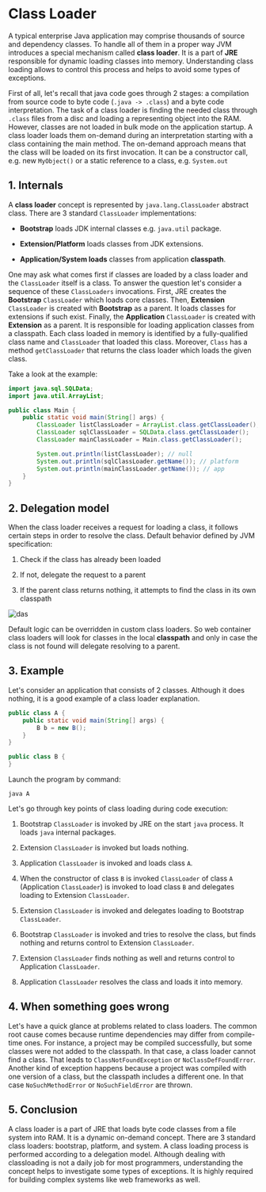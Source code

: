 # Class Loader

A typical enterprise Java application may comprise thousands of source and dependency classes. To handle all of them in a proper way JVM introduces a special mechanism called **class loader**. It is a part of **JRE** responsible for dynamic loading classes into memory. Understanding class loading allows to control this process and helps to avoid some types of exceptions.

First of all, let's recall that java code goes through 2 stages: a compilation from source code to byte code (`.java -> .class`) and a byte code interpretation. The task of a class loader is finding the needed class through `.class` files from a disc and loading a representing object into the RAM. However, classes are not loaded in bulk mode on the application startup. A class loader loads them on-demand during an interpretation starting with a class containing the main method. The on-demand approach means that the class will be loaded on its first invocation. It can be a constructor call, e.g. new `MyObject()` or a static reference to a class, e.g. `System.out`

## 1. Internals

A **class loader** concept is represented by `java.lang.ClassLoader` abstract class. There are 3 standard `ClassLoader` implementations:

- **Bootstrap** loads JDK internal classes e.g. `java.util` package.

- **Extension/Platform** loads classes from JDK extensions.

- **Application/System loads** classes from application **classpath**.

One may ask what comes first if classes are loaded by a class loader and the `ClassLoader` itself is a class. To answer the question let's consider a sequence of these `ClassLoaders` invocations. First, JRE creates the **Bootstrap** `ClassLoader` which loads core classes. Then, **Extension** `ClassLoader` is created with **Bootstrap** as a parent. It loads classes for extensions if such exist. Finally, the **Application** `ClassLoader` is created with **Extension** as a parent. It is responsible for loading application classes from a classpath. Each class loaded in memory is identified by a fully-qualified class name and `ClassLoader` that loaded this class. Moreover, `Class` has a method `getClassLoader` that returns the class loader which loads the given class.

Take a look at the example:
```java
import java.sql.SQLData;
import java.util.ArrayList;

public class Main {
    public static void main(String[] args) {
        ClassLoader listClassLoader = ArrayList.class.getClassLoader();
        ClassLoader sqlClassLoader = SQLData.class.getClassLoader();
        ClassLoader mainClassLoader = Main.class.getClassLoader();

        System.out.println(listClassLoader); // null
        System.out.println(sqlClassLoader.getName()); // platform
        System.out.println(mainClassLoader.getName()); // app
    }
}
```

## 2. Delegation model

When the class loader receives a request for loading a class, it follows certain steps in order to resolve the class. Default behavior defined by JVM specification:

1. Check if the class has already been loaded

2. If not, delegate the request to a parent

3. If the parent class returns nothing, it attempts to find the class in its own classpath

![das](https://ucarecdn.com/1f09636f-b38b-4a85-ae4c-c96a4cf695b5/)

Default logic can be overridden in custom class loaders. So web container class loaders will look for classes in the local **classpath** and only in case the class is not found will delegate resolving to a parent.

## 3. Example

Let's consider an application that consists of 2 classes. Although it does nothing, it is a good example of a class loader explanation.
```java
public class A {
    public static void main(String[] args) {
        B b = new B();
    }
}
```
```java
public class B {
}
```
Launch the program by command:
```
java A
```
Let's go through key points of class loading during code execution:

1. Bootstrap `ClassLoader` is invoked by JRE on the start `java` process. It loads `java` internal packages.

2. Extension `ClassLoader` is invoked but loads nothing.

3. Application `ClassLoader` is invoked and loads class `A`.

4. When the constructor of class `B` is invoked `ClassLoader` of class `A` (Application `ClassLoader`) is invoked to load class `B` and delegates loading to Extension `ClassLoader`.

5. Extension `ClassLoader` is invoked and delegates loading to Bootstrap `ClassLoader`.

6. Bootstrap `ClassLoader` is invoked and tries to resolve the class, but finds nothing and returns control to Extension `ClassLoader`.

7. Extension `ClassLoader` finds nothing as well and returns control to Application `ClassLoader`.

8. Application `ClassLoader` resolves the class and loads it into memory.

## 4. When something goes wrong

Let's have a quick glance at problems related to class loaders. The common root cause comes because runtime dependencies may differ from compile-time ones. For instance, a project may be compiled successfully, but some classes were not added to the classpath. In that case, a class loader cannot find a class. That leads to `ClassNotFoundException` or `NoClassDefFoundError`. Another kind of exception happens because a project was compiled with one version of a class, but the classpath includes a different one. In that case `NoSuchMethodError` or `NoSuchFieldError` are thrown.

## 5. Conclusion

A class loader is a part of JRE that loads byte code classes from a file system into RAM. It is a dynamic on-demand concept. There are 3 standard class loaders: bootstrap, platform, and system. A class loading process is performed according to a delegation model. Although dealing with classloading is not a daily job for most programmers, understanding the concept helps to investigate some types of exceptions. It is highly required for building complex systems like web frameworks as well.
